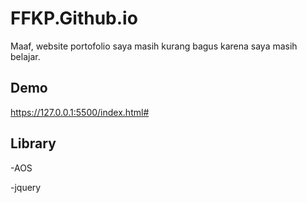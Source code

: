 # FFKP.Github.io
Maaf, website portofolio saya masih kurang bagus karena saya masih belajar.

## Demo
https://127.0.0.1:5500/index.html#
## Library 
-AOS

-jquery
